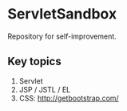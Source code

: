 # ServletSandbox
Repository for self-improvement.

## Key topics
1. Servlet
2. JSP / JSTL / EL
3. CSS: http://getbootstrap.com/
